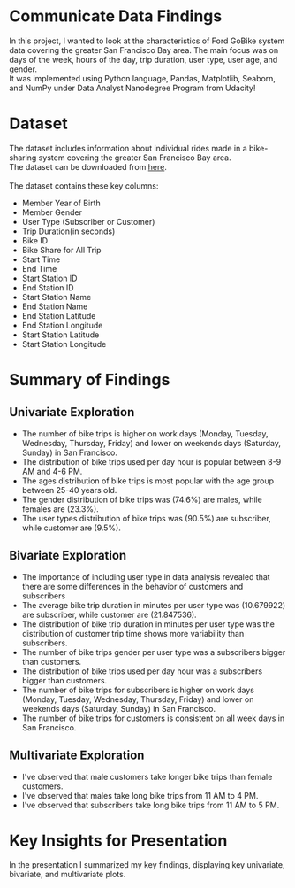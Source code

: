 # Communicate Data Findings
In this project, I wanted to look at the characteristics of Ford GoBike system data covering the greater San Francisco Bay area. The main focus was on days of the week, hours of the day, trip duration, user type, user age, and gender.
<br/>
It was implemented using Python language, Pandas, Matplotlib, Seaborn, and NumPy under Data Analyst Nanodegree Program from Udacity!

# Dataset
The dataset includes information about individual rides made in a bike-sharing system covering the greater San Francisco Bay area.
<br/>
The dataset can be downloaded from [here](https://video.udacity-data.com/topher/2020/October/5f91cf38_201902-fordgobike-tripdata/201902-fordgobike-tripdata.csv).
<br/><br/>
The dataset contains these key columns:
- Member Year of Birth
- Member Gender
- User Type (Subscriber or Customer)
- Trip Duration(in seconds)
- Bike ID
- Bike Share for All Trip
- Start Time
- End Time
- Start Station ID
- End Station ID
- Start Station Name
- End Station Name
- End Station Latitude
- End Station Longitude
- Start Station Latitude
- Start Station Longitude


# Summary of Findings

## Univariate Exploration
- The number of bike trips is higher on work days (Monday, Tuesday, Wednesday, Thursday, Friday) and lower on weekends days (Saturday, Sunday) in San Francisco.
- The distribution of bike trips used per day hour is popular between 8-9 AM and 4-6 PM.
- The ages distribution of bike trips is most popular with the age group between 25-40 years old.
- The gender distribution of bike trips was (74.6%) are males, while females are (23.3%).
- The user types distribution of bike trips was (90.5%) are subscriber, while customer are (9.5%).

## Bivariate Exploration
- The importance of including user type in data analysis revealed that there are some differences in the behavior of customers and subscribers
- The average bike trip duration in minutes per user type was (10.679922) are subscriber, while customer are (21.847536).
- The distribution of bike trip duration in minutes per user type was the distribution of customer trip time shows more variability than subscribers.
- The number of bike trips gender per user type was a subscribers bigger than customers.
- The distribution of bike trips used per day hour was a subscribers bigger than customers.
- The number of bike trips for subscribers is higher on work days (Monday, Tuesday, Wednesday, Thursday, Friday) and lower on weekends days (Saturday, Sunday) in San Francisco.
- The number of bike trips for customers is consistent on all week days in San Francisco.

## Multivariate Exploration
- I've observed that male customers take longer bike trips than female customers.
- I've observed that males take long bike trips from 11 AM to 4 PM.
- I've observed that subscribers take long bike trips from 11 AM to 5 PM.

# Key Insights for Presentation 
In the presentation I summarized my key findings, displaying key univariate, bivariate, and multivariate plots. 
